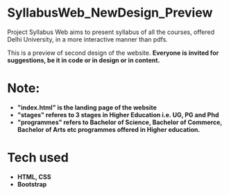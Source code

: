 # SyllabusWeb_NewDesign_Preview

Project Syllabus Web aims to present syllabus of all the courses, offered Delhi University, in a more interactive manner than pdfs.

This is a preview of second design of the website. <b>Everyone is invited for suggestions, be it in code or in design or in content.<b>

# Note:
- "index.html" is the landing page of the website
- "stages" referes to 3 stages in Higher Education i.e. UG, PG and Phd
- "programmes" refers to Bachelor of Science, Bachelor of Commerce, Bachelor of Arts etc programmes offered in Higher education.

# Tech used
- HTML, CSS
- Bootstrap
